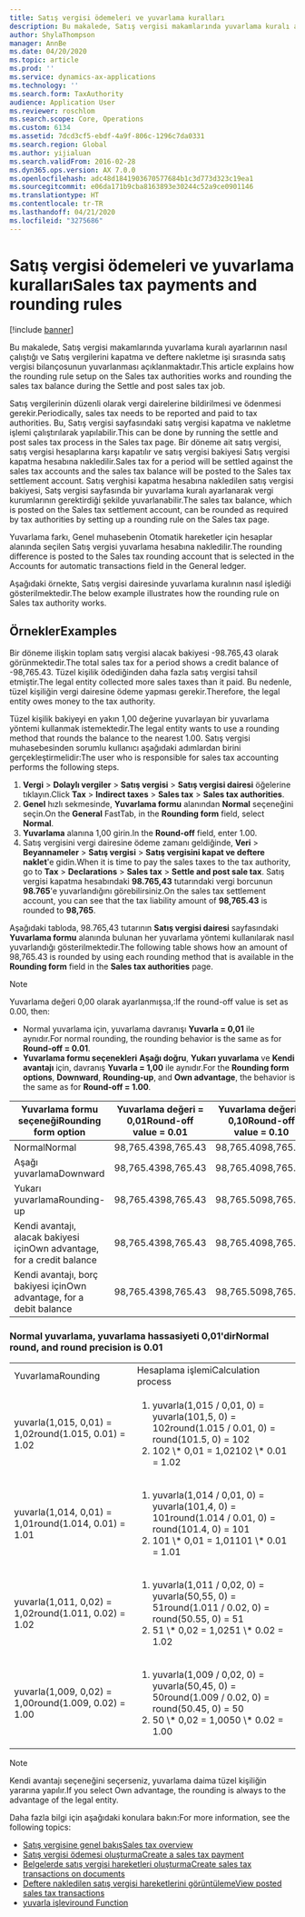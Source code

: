 ```yaml
---
title: Satış vergisi ödemeleri ve yuvarlama kuralları
description: Bu makalede, Satış vergisi makamlarında yuvarlama kuralı ayarlarının nasıl çalıştığı ve Satış vergilerini kapatma ve deftere nakletme işi sırasında satış vergisi bilançosunun yuvarlanması açıklanmaktadır.
author: ShylaThompson
manager: AnnBe
ms.date: 04/20/2020
ms.topic: article
ms.prod: ''
ms.service: dynamics-ax-applications
ms.technology: ''
ms.search.form: TaxAuthority
audience: Application User
ms.reviewer: roschlom
ms.search.scope: Core, Operations
ms.custom: 6134
ms.assetid: 7dcd3cf5-ebdf-4a9f-806c-1296c7da0331
ms.search.region: Global
ms.author: yijialuan
ms.search.validFrom: 2016-02-28
ms.dyn365.ops.version: AX 7.0.0
ms.openlocfilehash: adc48d1841903670577684b1c3d773d323c19ea1
ms.sourcegitcommit: e06da171b9cba8163893e30244c52a9ce0901146
ms.translationtype: HT
ms.contentlocale: tr-TR
ms.lasthandoff: 04/21/2020
ms.locfileid: "3275686"
---
```

# <a name="sales-tax-payments-and-rounding-rules"></a><span data-ttu-id="42403-103">Satış vergisi ödemeleri ve yuvarlama kuralları</span><span class="sxs-lookup"><span data-stu-id="42403-103">Sales tax payments and rounding rules</span></span>

[!include [banner](../includes/banner.md)]

<span data-ttu-id="42403-104">Bu makalede, Satış vergisi makamlarında yuvarlama kuralı ayarlarının nasıl çalıştığı ve Satış vergilerini kapatma ve deftere nakletme işi sırasında satış vergisi bilançosunun yuvarlanması açıklanmaktadır.</span><span class="sxs-lookup"><span data-stu-id="42403-104">This article explains how the rounding rule setup on the Sales tax authorities works and rounding the sales tax balance during the Settle and post sales tax job.</span></span>

<span data-ttu-id="42403-105">Satış vergilerinin düzenli olarak vergi dairelerine bildirilmesi ve ödenmesi gerekir.</span><span class="sxs-lookup"><span data-stu-id="42403-105">Periodically, sales tax needs to be reported and paid to tax authorities.</span></span> <span data-ttu-id="42403-106">Bu, Satış vergisi sayfasındaki satış vergisi kapatma ve nakletme işlemi çalıştırılarak yapılabilir.</span><span class="sxs-lookup"><span data-stu-id="42403-106">This can be done by running the settle and post sales tax process in the Sales tax page.</span></span> <span data-ttu-id="42403-107">Bir döneme ait satış vergisi, satış vergisi hesaplarına karşı kapatılır ve satış vergisi bakiyesi Satış vergisi kapatma hesabına nakledilir.</span><span class="sxs-lookup"><span data-stu-id="42403-107">Sales tax for a period will be settled against the sales tax accounts and the sales tax balance will be posted to the Sales tax settlement account.</span></span> <span data-ttu-id="42403-108">Satış verghisi kapatma hesabına nakledilen satış vergisi bakiyesi, Satş vergisi sayfasında bir yuvarlama kuralı ayarlanarak vergi kurumlarının gerektirdiği şekilde yuvarlanabilir.</span><span class="sxs-lookup"><span data-stu-id="42403-108">The sales tax balance, which is posted on the Sales tax settlement account, can be rounded as required by tax authorities by setting up a rounding rule on the Sales tax page.</span></span> 

<span data-ttu-id="42403-109">Yuvarlama farkı, Genel muhasebenin Otomatik hareketler için hesaplar alanında seçilen Satış vergisi yuvarlama hesabına nakledilir.</span><span class="sxs-lookup"><span data-stu-id="42403-109">The rounding difference is posted to the Sales tax rounding account that is selected in the Accounts for automatic transactions field in the General ledger.</span></span>

<span data-ttu-id="42403-110">Aşağıdaki örnekte, Satış vergisi dairesinde yuvarlama kuralının nasıl işlediği gösterilmektedir.</span><span class="sxs-lookup"><span data-stu-id="42403-110">The below example illustrates how the rounding rule on Sales tax authority works.</span></span>

## <a name="examples"></a><span data-ttu-id="42403-111">Örnekler</span><span class="sxs-lookup"><span data-stu-id="42403-111">Examples</span></span>

<span data-ttu-id="42403-112">Bir döneme ilişkin toplam satış vergisi alacak bakiyesi -98.765,43 olarak görünmektedir.</span><span class="sxs-lookup"><span data-stu-id="42403-112">The total sales tax for a period shows a credit balance of -98,765.43.</span></span> <span data-ttu-id="42403-113">Tüzel kişilik ödediğinden daha fazla satış vergisi tahsil etmiştir.</span><span class="sxs-lookup"><span data-stu-id="42403-113">The legal entity collected more sales taxes than it paid.</span></span> <span data-ttu-id="42403-114">Bu nedenle, tüzel kişiliğin vergi dairesine ödeme yapması gerekir.</span><span class="sxs-lookup"><span data-stu-id="42403-114">Therefore, the legal entity owes money to the tax authority.</span></span> 

<span data-ttu-id="42403-115">Tüzel kişilik bakiyeyi en yakın 1,00 değerine yuvarlayan bir yuvarlama yöntemi kullanmak istemektedir.</span><span class="sxs-lookup"><span data-stu-id="42403-115">The legal entity wants to use a rounding method that rounds the balance to the nearest 1.00.</span></span> <span data-ttu-id="42403-116">Satış vergisi muhasebesinden sorumlu kullanıcı aşağıdaki adımlardan birini gerçekleştirmelidir:</span><span class="sxs-lookup"><span data-stu-id="42403-116">The user who is responsible for sales tax accounting performs the following steps.</span></span>

1. <span data-ttu-id="42403-117">**Vergi** >  **Dolaylı vergiler** > **Satış vergisi** > **Satış vergisi dairesi** öğelerine tıklayın.</span><span class="sxs-lookup"><span data-stu-id="42403-117">Click **Tax** > **Indirect taxes** > **Sales tax** > **Sales tax authorities**.</span></span>
2. <span data-ttu-id="42403-118">**Genel** hızlı sekmesinde, **Yuvarlama formu** alanından **Normal** seçeneğini seçin.</span><span class="sxs-lookup"><span data-stu-id="42403-118">On the **General** FastTab, in the **Rounding form** field, select **Normal**.</span></span>
3. <span data-ttu-id="42403-119">**Yuvarlama** alanına 1,00 girin.</span><span class="sxs-lookup"><span data-stu-id="42403-119">In the **Round-off** field, enter 1.00.</span></span>
4. <span data-ttu-id="42403-120">Satış vergisini vergi dairesine ödeme zamanı geldiğinde, **Veri** > **Beyannameler** > **Satış vergisi** > **Satış vergisini kapat ve deftere naklet**'e gidin.</span><span class="sxs-lookup"><span data-stu-id="42403-120">When it is time to pay the sales taxes to the tax authority, go to **Tax** > **Declarations** > **Sales tax** > **Settle and post sale tax**.</span></span> <span data-ttu-id="42403-121">Satış vergisi kapatma hesabındaki **98.765,43** tutarındaki vergi borcunun **98.765**'e yuvarlandığını görebilirsiniz.</span><span class="sxs-lookup"><span data-stu-id="42403-121">On the sales tax settlement account, you can see that the tax liability amount of **98,765.43** is rounded to **98,765**.</span></span>

<span data-ttu-id="42403-122">Aşağıdaki tabloda, 98.765,43 tutarının **Satış vergisi dairesi** sayfasındaki **Yuvarlama formu** alanında bulunan her yuvarlama yöntemi kullanılarak nasıl yuvarlandığı gösterilmektedir.</span><span class="sxs-lookup"><span data-stu-id="42403-122">The following table shows how an amount of 98,765.43 is rounded by using each rounding method that is available in the **Rounding form** field in the **Sales tax authorities** page.</span></span>

> [!NOTE]                                                                                  
> <span data-ttu-id="42403-123">Yuvarlama değeri 0,00 olarak ayarlanmışsa,:</span><span class="sxs-lookup"><span data-stu-id="42403-123">If the round-off value is set as 0.00, then:</span></span>
>
> - <span data-ttu-id="42403-124">Normal yuvarlama için, yuvarlama davranışı **Yuvarla = 0,01** ile aynıdır.</span><span class="sxs-lookup"><span data-stu-id="42403-124">For normal rounding, the rounding behavior is the same as for **Round-off = 0.01**.</span></span>
> - <span data-ttu-id="42403-125">**Yuvarlama formu seçenekleri** **Aşağı doğru**, **Yukarı yuvarlama** ve **Kendi avantajı** için, davranış **Yuvarla = 1,00** ile aynıdır.</span><span class="sxs-lookup"><span data-stu-id="42403-125">For the **Rounding form options**, **Downward**, **Rounding-up**, and **Own advantage**, the behavior is the same as for **Round-off = 1.00**.</span></span>

| <span data-ttu-id="42403-126">Yuvarlama formu seçeneği</span><span class="sxs-lookup"><span data-stu-id="42403-126">Rounding form option</span></span>                | <span data-ttu-id="42403-127">Yuvarlama değeri = 0,01</span><span class="sxs-lookup"><span data-stu-id="42403-127">Round-off value = 0.01</span></span> | <span data-ttu-id="42403-128">Yuvarlama değeri = 0,10</span><span class="sxs-lookup"><span data-stu-id="42403-128">Round-off value = 0.10</span></span> | <span data-ttu-id="42403-129">Yuvarlama değeri = 1,00</span><span class="sxs-lookup"><span data-stu-id="42403-129">Round-off value = 1.00</span></span> | <span data-ttu-id="42403-130">Yuvarlama değeri = 100,00</span><span class="sxs-lookup"><span data-stu-id="42403-130">Round-off value = 100.00</span></span> | <span data-ttu-id="42403-131">Yuvarlama değeri = 0,00</span><span class="sxs-lookup"><span data-stu-id="42403-131">Round-off value = 0.00</span></span>   |
|-------------------------------------|------------------------|------------------------|------------------------|--------------------------|--------------------------|
| <span data-ttu-id="42403-132">Normal</span><span class="sxs-lookup"><span data-stu-id="42403-132">Normal</span></span>                              | <span data-ttu-id="42403-133">98,765.43</span><span class="sxs-lookup"><span data-stu-id="42403-133">98,765.43</span></span>              | <span data-ttu-id="42403-134">98,765.40</span><span class="sxs-lookup"><span data-stu-id="42403-134">98,765.40</span></span>              | <span data-ttu-id="42403-135">98,765.00</span><span class="sxs-lookup"><span data-stu-id="42403-135">98,765.00</span></span>              | <span data-ttu-id="42403-136">98,800.00</span><span class="sxs-lookup"><span data-stu-id="42403-136">98,800.00</span></span>                | <span data-ttu-id="42403-137">98,765.43</span><span class="sxs-lookup"><span data-stu-id="42403-137">98,765.43</span></span>                |
| <span data-ttu-id="42403-138">Aşağı yuvarlama</span><span class="sxs-lookup"><span data-stu-id="42403-138">Downward</span></span>                            | <span data-ttu-id="42403-139">98,765.43</span><span class="sxs-lookup"><span data-stu-id="42403-139">98,765.43</span></span>              | <span data-ttu-id="42403-140">98,765.40</span><span class="sxs-lookup"><span data-stu-id="42403-140">98,765.40</span></span>              | <span data-ttu-id="42403-141">98,765.00</span><span class="sxs-lookup"><span data-stu-id="42403-141">98,765.00</span></span>              | <span data-ttu-id="42403-142">98,700.00</span><span class="sxs-lookup"><span data-stu-id="42403-142">98,700.00</span></span>                | <span data-ttu-id="42403-143">98,765.00</span><span class="sxs-lookup"><span data-stu-id="42403-143">98,765.00</span></span>                |
| <span data-ttu-id="42403-144">Yukarı yuvarlama</span><span class="sxs-lookup"><span data-stu-id="42403-144">Rounding-up</span></span>                         | <span data-ttu-id="42403-145">98,765.43</span><span class="sxs-lookup"><span data-stu-id="42403-145">98,765.43</span></span>              | <span data-ttu-id="42403-146">98,765.50</span><span class="sxs-lookup"><span data-stu-id="42403-146">98,765.50</span></span>              | <span data-ttu-id="42403-147">98,766.00</span><span class="sxs-lookup"><span data-stu-id="42403-147">98,766.00</span></span>              | <span data-ttu-id="42403-148">98,800.00</span><span class="sxs-lookup"><span data-stu-id="42403-148">98,800.00</span></span>                | <span data-ttu-id="42403-149">98,766.00</span><span class="sxs-lookup"><span data-stu-id="42403-149">98,766.00</span></span>                |
| <span data-ttu-id="42403-150">Kendi avantajı, alacak bakiyesi için</span><span class="sxs-lookup"><span data-stu-id="42403-150">Own advantage, for a credit balance</span></span> | <span data-ttu-id="42403-151">98,765.43</span><span class="sxs-lookup"><span data-stu-id="42403-151">98,765.43</span></span>              | <span data-ttu-id="42403-152">98,765.40</span><span class="sxs-lookup"><span data-stu-id="42403-152">98,765.40</span></span>              | <span data-ttu-id="42403-153">98,765.00</span><span class="sxs-lookup"><span data-stu-id="42403-153">98,765.00</span></span>              | <span data-ttu-id="42403-154">98,700.00</span><span class="sxs-lookup"><span data-stu-id="42403-154">98,700.00</span></span>                | <span data-ttu-id="42403-155">98,765.00</span><span class="sxs-lookup"><span data-stu-id="42403-155">98,765.00</span></span>                |
| <span data-ttu-id="42403-156">Kendi avantajı, borç bakiyesi için</span><span class="sxs-lookup"><span data-stu-id="42403-156">Own advantage, for a debit balance</span></span>  | <span data-ttu-id="42403-157">98,765.43</span><span class="sxs-lookup"><span data-stu-id="42403-157">98,765.43</span></span>              | <span data-ttu-id="42403-158">98,765.50</span><span class="sxs-lookup"><span data-stu-id="42403-158">98,765.50</span></span>              | <span data-ttu-id="42403-159">98,766.00</span><span class="sxs-lookup"><span data-stu-id="42403-159">98,766.00</span></span>              | <span data-ttu-id="42403-160">98,800.00</span><span class="sxs-lookup"><span data-stu-id="42403-160">98,800.00</span></span>                | <span data-ttu-id="42403-161">98,766.00</span><span class="sxs-lookup"><span data-stu-id="42403-161">98,766.00</span></span>                |

### <a name="normal-round-and-round-precision-is-001"></a><span data-ttu-id="42403-162">Normal yuvarlama, yuvarlama hassasiyeti 0,01'dir</span><span class="sxs-lookup"><span data-stu-id="42403-162">Normal round, and round precision is 0.01</span></span>

<table>
  <tr>
    <td><span data-ttu-id="42403-163">Yuvarlama</span><span class="sxs-lookup"><span data-stu-id="42403-163">Rounding</span></span>
    </td>
    <td><span data-ttu-id="42403-164">Hesaplama işlemi</span><span class="sxs-lookup"><span data-stu-id="42403-164">Calculation process</span></span>
    </td>
  </tr>
    <tr>
    <td><span data-ttu-id="42403-165">yuvarla(1,015, 0,01) = 1,02</span><span class="sxs-lookup"><span data-stu-id="42403-165">round(1.015, 0.01) = 1.02</span></span>
    </td>
    <td>
      <ol>
        <li><span data-ttu-id="42403-166">yuvarla(1,015 / 0,01, 0) = yuvarla(101,5, 0) = 102</span><span class="sxs-lookup"><span data-stu-id="42403-166">round(1.015 / 0.01, 0) = round(101.5, 0) = 102</span></span>
        </li>
        <li><span data-ttu-id="42403-167">102 \* 0,01 = 1,02</span><span class="sxs-lookup"><span data-stu-id="42403-167">102 \* 0.01 = 1.02</span></span>
        </li>
      </ol>
    </td>
  </tr>
    <tr>
    <td><span data-ttu-id="42403-168">yuvarla(1,014, 0,01) = 1,01</span><span class="sxs-lookup"><span data-stu-id="42403-168">round(1.014, 0.01) = 1.01</span></span>
    </td>
    <td> <ol>
        <li><span data-ttu-id="42403-169">yuvarla(1,014 / 0,01, 0) = yuvarla(101,4, 0) = 101</span><span class="sxs-lookup"><span data-stu-id="42403-169">round(1.014 / 0.01, 0) = round(101.4, 0) = 101</span></span>
        </li>
        <li><span data-ttu-id="42403-170">101 \* 0,01 = 1,01</span><span class="sxs-lookup"><span data-stu-id="42403-170">101 \* 0.01 = 1.01</span></span>
        </li>
      </ol>
    </td>
  </tr>
    <tr>
    <td><span data-ttu-id="42403-171">yuvarla(1,011, 0,02) = 1,02</span><span class="sxs-lookup"><span data-stu-id="42403-171">round(1.011, 0.02) = 1.02</span></span>
    </td>
    <td> <ol>
        <li><span data-ttu-id="42403-172">yuvarla(1,011 / 0,02, 0) = yuvarla(50,55, 0) = 51</span><span class="sxs-lookup"><span data-stu-id="42403-172">round(1.011 / 0.02, 0) = round(50.55, 0) = 51</span></span>
        </li>
        <li><span data-ttu-id="42403-173">51 \* 0,02 = 1,02</span><span class="sxs-lookup"><span data-stu-id="42403-173">51 \* 0.02 = 1.02</span></span>
        </li>
      </ol>
    </td>
  </tr>
    <tr>
    <td><span data-ttu-id="42403-174">yuvarla(1,009, 0,02) = 1,00</span><span class="sxs-lookup"><span data-stu-id="42403-174">round(1.009, 0.02) = 1.00</span></span>
    </td>
    <td> <ol>
        <li><span data-ttu-id="42403-175">yuvarla(1,009 / 0,02, 0) = yuvarla(50,45, 0) = 50</span><span class="sxs-lookup"><span data-stu-id="42403-175">round(1.009 / 0.02, 0) = round(50.45, 0) = 50</span></span>
        </li>
        <li><span data-ttu-id="42403-176">50 \* 0,02 = 1,00</span><span class="sxs-lookup"><span data-stu-id="42403-176">50 \* 0.02 = 1.00</span></span>
        </li>
      </ol>
    </td>
  </tr>
</table>

> [!NOTE]                                                                                  
> <span data-ttu-id="42403-177">Kendi avantajı seçeneğini seçerseniz, yuvarlama daima tüzel kişiliğin yararına yapılır.</span><span class="sxs-lookup"><span data-stu-id="42403-177">If you select Own advantage, the rounding is always to the advantage of the legal entity.</span></span> 

<span data-ttu-id="42403-178">Daha fazla bilgi için aşağıdaki konulara bakın:</span><span class="sxs-lookup"><span data-stu-id="42403-178">For more information, see the following topics:</span></span>
- [<span data-ttu-id="42403-179">Satış vergisine genel bakış</span><span class="sxs-lookup"><span data-stu-id="42403-179">Sales tax overview</span></span>](indirect-taxes-overview.md)
- [<span data-ttu-id="42403-180">Satış vergisi ödemesi oluşturma</span><span class="sxs-lookup"><span data-stu-id="42403-180">Create a sales tax payment</span></span>](tasks/create-sales-tax-payment.md)
- [<span data-ttu-id="42403-181">Belgelerde satış vergisi hareketleri oluşturma</span><span class="sxs-lookup"><span data-stu-id="42403-181">Create sales tax transactions on documents</span></span>](tasks/create-sales-tax-transactions-documents.md)
- [<span data-ttu-id="42403-182">Deftere nakledilen satış vergisi hareketlerini görüntüleme</span><span class="sxs-lookup"><span data-stu-id="42403-182">View posted sales tax transactions</span></span>](tasks/view-posted-sales-tax-transactions.md)
- [<span data-ttu-id="42403-183">yuvarla işlevi</span><span class="sxs-lookup"><span data-stu-id="42403-183">round Function</span></span>](https://msdn.microsoft.com/library/aa850656.aspx)


